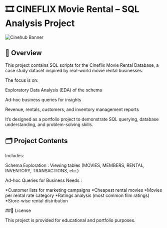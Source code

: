 # 🎞 CINEFLIX Movie Rental – SQL Analysis Project

![Cinehub Banner](https://mars-images.imgix.net/seobot/filmgrail.com/658a324a896bdc25cc34dfde-5a45cbc3254de9016c096e1d7dafd6d2.png?auto=compress)

## 📌 Overview

  This project contains SQL scripts for the Cineflix Movie Rental Database, a case study dataset inspired by real-world movie rental businesses.
  
  The focus is on:
  
  Exploratory Data Analysis (EDA) of the schema
  
  Ad-hoc business queries for insights
  
  Revenue, rentals, customers, and inventory management reports
  
  It’s designed as a portfolio project to demonstrate SQL querying, database understanding, and problem-solving skills.

## 🗂️ Project Contents

Includes:
  
  Schema Exploration : Viewing tables (MOVIES, MEMBERS, RENTAL, INVENTORY, TRANSACTIONS, etc.)
    
  Ad-hoc Queries for Business Needs : 
  
  *Customer lists for marketing campaigns
  *Cheapest rental movies
  *Movies per rental rate category
  *Ratings analysis (most common film ratings)
  *Store-wise rental distribution
                                        
                                        
    
    

##📜 License

This project is provided for educational and portfolio purposes.

